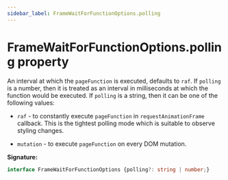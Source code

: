 ```yaml
---
sidebar_label: FrameWaitForFunctionOptions.polling
---
```

# FrameWaitForFunctionOptions.polling property

An interval at which the `pageFunction` is executed, defaults to `raf`. If `polling` is a number, then it is treated as an interval in milliseconds at which the function would be executed. If `polling` is a string, then it can be one of the following values:

- `raf` - to constantly execute `pageFunction` in `requestAnimationFrame` callback. This is the tightest polling mode which is suitable to observe styling changes.

- `mutation` - to execute `pageFunction` on every DOM mutation.

**Signature:**

```typescript
interface FrameWaitForFunctionOptions {polling?: string | number;}
```
